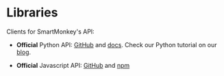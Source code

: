 # Libraries

Clients for SmartMonkey's API:

* **Official** Python API: [GitHub](https://github.com/smartmonkeyio/smartmonkey-api-services-python) and [docs](https://smartmonkeyio.github.io/smartmonkey-api-services-python/). Check our Python tutorial on our [blog](http://blog.smartmonkey.io/optimizing-routes-with-python/).  

* **Official** Javascript API: [GitHub](https://github.com/smartmonkeyio/smartmonkey-services-js) and [npm](https://www.npmjs.com/package/smartmonkey-services)

